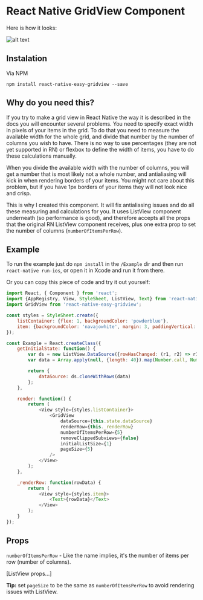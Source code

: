 # React Native GridView Component

Here is how it looks:

![alt text](https://s24.postimg.org/ir4zxi25x/Simulator_Screen_Shot_Feb_7_2017_15_09_37.png "iPhone 5s")

## Instalation

Via NPM

`npm install react-native-easy-gridview --save`

## Why do you need this?

If you try to make a grid view in React Native the way it is described in the docs you will encounter several problems.
You need to specify exact width in pixels of your items in the grid. To do that you need to measure the available width for the whole grid, and divide that number by the number of columns you wish to have. There is no way to use percentages (they are not yet supported in RN) or flexbox to define the width of items, you have to do these calculations manually.

When you divide the available width with the number of columns, you will get a number that is most likely not a whole number, and antialiasing will kick in when rendering borders of your items. You might not care about this problem, but if you have 1px borders of your items they will not look nice and crisp.

This is why I created this component. It will fix antialiasing issues and do all these measuring and calculations for you. It uses ListView component underneath (so performance is good), and therefore accepts all the props that the original RN ListView component receives, plus one extra prop to set the number of columns (`numberOfItemsPerRow`).

## Example

To run the example just do `npm install` in the `/Example` dir and then run `react-native run-ios`, or open it in Xcode and run it from there.

Or you can copy this piece of code and try it out yourself:

```javascript
import React, { Component } from 'react';
import {AppRegistry, View, StyleSheet, ListView, Text} from 'react-native';
import GridView from 'react-native-easy-gridview';

const styles = StyleSheet.create({
    listContainer: {flex: 1, backgroundColor: 'powderblue'},
    item: {backgroundColor: 'navajowhite', margin: 3, paddingVertical: 7, borderWidth: 4, borderColor: 'orange', alignItems: 'center', justifyContent: 'center'}
});

const Example = React.createClass({
    getInitialState: function() {
        var ds = new ListView.DataSource({rowHasChanged: (r1, r2) => r1 !== r2});
        var data = Array.apply(null, {length: 40}).map(Number.call, Number);

        return {
            dataSource: ds.cloneWithRows(data)
        };
    },

    render: function() {
        return (
            <View style={styles.listContainer}>
                <GridView
                    dataSource={this.state.dataSource}
                    renderRow={this._renderRow}
                    numberOfItemsPerRow={5}
                    removeClippedSubviews={false}
                    initialListSize={1}
                    pageSize={5}
                />
            </View>
        );
    },

    _renderRow: function(rowData) {
        return (
            <View style={styles.item}>
                <Text>{rowData}</Text>
            </View>
        );
    }
});
```

## Props

`numberOfItemsPerRow` - Like the name implies, it's the number of items per row (number of columns).

[ListView props...]

**Tip:** set `pageSize` to be the same as `numberOfItemsPerRow` to avoid rendering issues with ListView.
